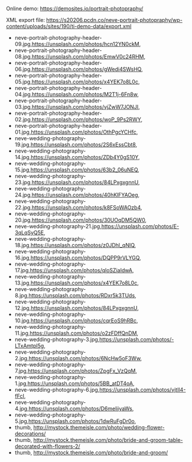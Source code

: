 Online demo: https://demosites.io/portrait-photopraphy/

XML export file: https://s20206.pcdn.co/neve-portrait-photopraphy/wp-content/uploads/sites/190/ti-demo-data/export.xml

- neve-portrait-photography-header-09.jpg,https://unsplash.com/photos/hcn12YN0ckM,
- neve-portrait-photography-header-08.jpg,https://unsplash.com/photos/EmwV0c24RHM,
- neve-portrait-photography-header-06.jpg,https://unsplash.com/photos/gWedi4SWsHQ,
- neve-portrait-photography-header-05.jpg,https://unsplash.com/photos/x4YEK7o8L0c,
- neve-portrait-photography-header-04.jpg,https://unsplash.com/photos/M2T1j-6Fn8w,
- neve-portrait-photography-header-03.jpg,https://unsplash.com/photos/vjZwW7JONJI,
- neve-portrait-photography-header-02.jpg,https://unsplash.com/photos/woP_9Ps2RWY,
- neve-portrait-photography-header-01.jpg,https://unsplash.com/photos/OthPgcYCHfc,
- neve-wedding-photography-19.jpg,https://unsplash.com/photos/2S6xEssCbt8,
- neve-wedding-photography-14.jpg,https://unsplash.com/photos/ZDb4Y0gS10Y,
- neve-wedding-photography-15.jpg,https://unsplash.com/photos/63b2_06uNEQ,
- neve-wedding-photography-23.jpg,https://unsplash.com/photos/84LPxgxgnnU,
- neve-wedding-photography-24.jpg,https://unsplash.com/photos/40hKlFYAOeg,
- neve-wedding-photography-22.jpg,https://unsplash.com/photos/k8FSoWAOzb4,
- neve-wedding-photography-20.jpg,https://unsplash.com/photos/30UOqDM5QW0,
- neve-wedding-photography-21.jpg,https://unsplash.com/photos/E-3qLqSyQ5E,
- neve-wedding-photography-18.jpg,https://unsplash.com/photos/z0JDhl_qNIQ,
- neve-wedding-photography-16.jpg,https://unsplash.com/photos/DQPP9rVLYGQ,
- neve-wedding-photography-17.jpg,https://unsplash.com/photos/qloSZiaIdwA,
- neve-wedding-photography-13.jpg,https://unsplash.com/photos/x4YEK7o8L0c,
- neve-wedding-photography-8.jpg,https://unsplash.com/photos/RDxr5k3TUds,
- neve-wedding-photography-12.jpg,https://unsplash.com/photos/84LPxgxgnnU,
- neve-wedding-photography-10.jpg,https://unsplash.com/photos/cqrEoS9hRBc,
- neve-wedding-photography-11.jpg,https://unsplash.com/photos/o2zFDffQnDM,
- neve-wedding-photography-3.jpg,https://unsplash.com/photos/-LTxAmtpI5g,
- neve-wedding-photography-2.jpg,https://unsplash.com/photos/6NcHw5oF3Ww,
- neve-wedding-photography-7.jpg,https://unsplash.com/photos/ZpgFx_VzQqM,
- neve-wedding-photography-1.jpg,https://unsplash.com/photos/5BB_atDT4oA,
- neve-wedding-photography-6.jpg,https://unsplash.com/photos/vjtIl4-fFcI,
- neve-wedding-photography-4.jpg,https://unsplash.com/photos/D6meliiyaWs,
- neve-wedding-photography-5.jpg,https://unsplash.com/photos/1dwRuFgDr0o,
- thumb, http://mystock.themeisle.com/photo/wedding-flower-decorations/
- thumb, http://mystock.themeisle.com/photo/bride-and-groom-table-decorated-with-flowers-2/
- thumb, http://mystock.themeisle.com/photo/bride-and-groom/